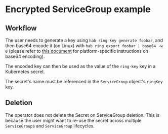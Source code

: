 # Encrypted ServiceGroup example

## Workflow

The user needs to generate a key using `hab ring key generate foobar`, and then base64
encode it (on Linux) with `hab ring export foobar | base64 -w 0` (please refer to
[this
document](https://kubernetes.io/docs/concepts/configuration/secret/#creating-a-secret-manually)
for platform-specific instructions on base64 encoding).

The encoded key can then be used as the value of the `ring-key` key in a Kubernetes
secret.

The secret's name must be referenced in the `ServiceGroup` object's `ringKey`
key.

## Deletion

The operator does not delete the Secret on ServiceGroup deletion. This is
because the user might want to re-use the secret across multiple
`ServiceGroup`s and `ServiceGroup` lifecycles.
